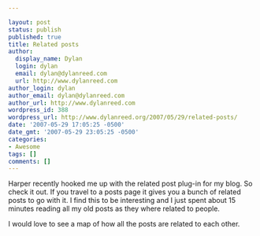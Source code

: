 ```yaml
---

layout: post
status: publish
published: true
title: Related posts
author:
  display_name: Dylan
  login: dylan
  email: dylan@dylanreed.com
  url: http://www.dylanreed.com
author_login: dylan
author_email: dylan@dylanreed.com
author_url: http://www.dylanreed.com
wordpress_id: 388
wordpress_url: http://www.dylanreed.org/2007/05/29/related-posts/
date: '2007-05-29 17:05:25 -0500'
date_gmt: '2007-05-29 23:05:25 -0500'
categories:
- Awesome
tags: []
comments: []
---
```


Harper recently hooked me up with the related post plug-in for my blog. So check it out. If you travel to a posts page it gives you a bunch of related posts to go with it. I find this to be interesting and I just spent about 15 minutes reading all my old posts as they where related to people.

I would love to see a map of how all the posts are related to each other.
